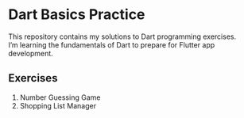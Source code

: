 # Dart Basics Practice

This repository contains my solutions to Dart programming exercises.  
I’m learning the fundamentals of Dart to prepare for Flutter app development.  

## Exercises
1. Number Guessing Game  
2. Shopping List Manager

<!--
2. Multiplication Table  
3. Shopping Cart  
4. ATM Machine Simulation  
5. FizzBuzz with a Twist  
-->
